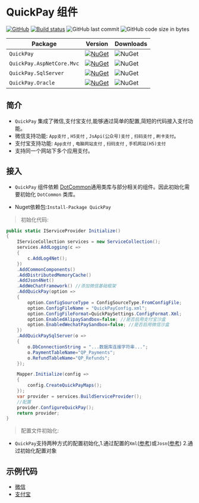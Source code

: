 # QuickPay 组件

[![GitHub](https://img.shields.io/github/license/mashape/apistatus.svg)](https://github.com/cocosip/QuickPay/blob/master/LICENSE) [![Build status](https://ci.appveyor.com/api/projects/status/4l8g9noa51qo8nj6?svg=true)](https://ci.appveyor.com/project/cocosip/quickpay) ![GitHub last commit](https://img.shields.io/github/last-commit/cocosip/QuickPay.svg) ![GitHub code size in bytes](https://img.shields.io/github/languages/code-size/cocosip/QuickPay.svg)

| Package  | Version | Downloads|
| -------- | ------- | -------- |
| `QuickPay` | [![NuGet](https://img.shields.io/nuget/v/QuickPay.svg)](https://www.nuget.org/packages/QuickPay) |![NuGet](https://img.shields.io/nuget/dt/QuickPay.svg)|
| `QuickPay.AspNetCore.Mvc` | [![NuGet](https://img.shields.io/nuget/v/QuickPay.AspNetCore.Mvc.svg)](https://www.nuget.org/packages/QuickPay.AspNetCore.Mvc) |![NuGet](https://img.shields.io/nuget/dt/QuickPay.AspNetCore.Mvc.svg)|
| `QuickPay.SqlServer` | [![NuGet](https://img.shields.io/nuget/v/QuickPay.SqlServer.svg)](https://www.nuget.org/packages/QuickPay.SqlServer) |![NuGet](https://img.shields.io/nuget/dt/QuickPay.SqlServer.svg)|
`QuickPay.Oracle` | [![NuGet](https://img.shields.io/nuget/v/QuickPay.Oracle.svg)](https://www.nuget.org/packages/QuickPay.Oracle) |![NuGet](https://img.shields.io/nuget/dt/QuickPay.Oracle.svg)|

## 简介

- `QuickPay` 集成了微信,支付宝支付,能够通过简单的配置,简短的代码接入支付功能。
- 微信支持功能: `App支付` , `H5支付` , `JsApi(公众号)支付` , `扫码支付` , `刷卡支付`。
- 支付宝支持功能: `App支付` , `电脑网站支付` , `扫码支付` , `手机网站(H5)支付`
- 支持同一个网站下多个应用支付。

## 接入

- `QuickPay` 组件依赖 [DotCommon](https://github.com/cocosip/DotCommon)通用类库与部分相关的组件。因此初始化需要初始化 `DotCommon` 类库。

- Nuget依赖包:`Install-Package QuickPay`

> 初始化代码:

```c#
public static IServiceProvider Initialize()
{
    IServiceCollection services = new ServiceCollection();
    services.AddLogging(c =>
    {
        c.AddLog4Net();
    })
    .AddCommonComponents()
    .AddDistributedMemoryCache()
    .AddJson4Net()
    .AddWeChatFramework() //添加微信基础框架
    .AddQuickPay(option =>
    {
        option.ConfigSourceType = ConfigSourceType.FromConfigFile;
        option.ConfigFileName = "QuickPayConfig.xml";
        option.ConfigFileFormat=QuickPaySettings.ConfigFormat.Xml;
        option.EnabledAlipaySandbox=false; //是否启用支付宝沙盒
        option.EnabledWechatPaySandbox=false; //是否启用微信沙盒
    })
    .AddQuickPaySqlServer(o =>
    {
        o.DbConnectionString = "...数据库连接字符串...";
        o.PaymentTableName="QP_Payments";
        o.RefundTableName="QP_Refunds";
    });

    Mapper.Initialize(config =>
    {
        config.CreateQuickPayMaps();
    });
    var provider = services.BuildServiceProvider();
    //配置
    provider.ConfigureQuickPay();
    return provider;
}
```

> 配置文件初始化:

- `QuickPay`支持两种方式的配置初始化,1.通过配置的`Xml`([参考](../core/src/QuickPay/QuickPayConfig.xml))或`Josn`([参考](../core/src/QuickPay/QuickPayConfig.json)) 2.通过初始化配置对象

## 示例代码

- [微信](/docs/WeChatPay.md)
- [支付宝](/docs/Alipay.md)